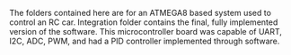 The folders contained here are for an ATMEGA8 based system used to control an RC car.
Integration folder contains the final, fully implemented version of the software.
This microcontroller board was capable of UART, I2C, ADC, PWM, and had a PID controller implemented through software.
